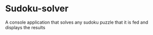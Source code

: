 # Sudoku-solver
A console application that solves any sudoku puzzle that it is fed and displays the results
